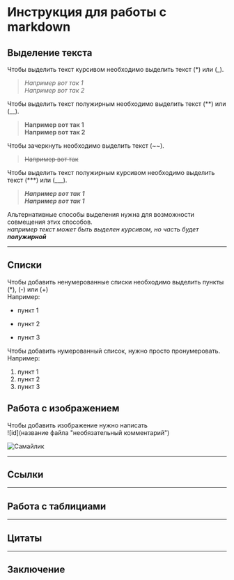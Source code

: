 # Инструкция для работы с markdown

## Выделение текста   
Чтобы выделить текст курсивом необходимо выделить текст (*) или (_). 
>*Например вот так 1*  
>_Например вот так 2_

Чтобы выделить текст полужирным необходимо выделить текст (**) или (__). 
>**Например вот так 1**  
>__Например вот так 2__

Чтобы зачеркнуть необходимо выделить текст (~~). 
>~~Например вот так~~

Чтобы выделить текст полужирным курсивом необходимо выделить текст (***) или (___). 
>***Например вот так 1***  
>___Например вот так 1___  

Альтернативные способы выделения нужна для возможности совмещения этих способов.  
_например текст может быть выделен курсивом, но часть будет **полужирной**_

---

## Списки

Чтобы добавить ненумерованные списки необходимо выделить пункты (*), (-) или (+)   
Например:   
* пункт 1
+ пункт 2
- пункт 3

Чтобы добавить нумерованный список, нужно просто пронумеровать.   
Например:   
1. пункт 1
2. пункт 2
3. пункт 3


## Работа с изображением 

Чтобы добавить изображение нужно написать  
\!\[id](название файла "необязательный комментарий")

![Самайлик](smile.jpg "Че лыбишься?!")

---

## Ссылки

---

## Работа с таблициами

---

## Цитаты

---

## Заключение